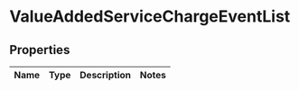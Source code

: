 
# ValueAddedServiceChargeEventList

## Properties
Name | Type | Description | Notes
------------ | ------------- | ------------- | -------------



